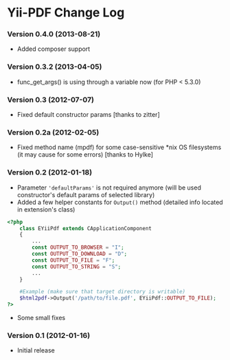 Yii-PDF Change Log
==================

### Version 0.4.0 (2013-08-21)

* Added composer support

### Version 0.3.2 (2013-04-05)

* func_get_args() is using through a variable now (for PHP < 5.3.0)

### Version 0.3 (2012-07-07)

* Fixed default constructor params [thanks to zitter]

### Version 0.2a (2012-02-05)

* Fixed method name (mpdf) for some case-sensitive *nix OS filesystems (it may cause for some errors) [thanks to Hylke]

### Version 0.2 (2012-01-18)

* Parameter `'defaultParams'` is not required anymore (will be used constructor's default params of selected library)
* Added a few helper constants for `Output()` method (detailed info located in extension's class)

```php
<?php
    class EYiiPdf extends CApplicationComponent
    {
        ...
        const OUTPUT_TO_BROWSER = "I";
        const OUTPUT_TO_DOWNLOAD = "D";
        const OUTPUT_TO_FILE = "F";
        const OUTPUT_TO_STRING = "S";
        ...
    }

    #Example (make sure that target directory is writable)
    $html2pdf->Output('/path/to/file.pdf', EYiiPdf::OUTPUT_TO_FILE);
?>
```

* Some small fixes

### Version 0.1 (2012-01-16)

* Initial release